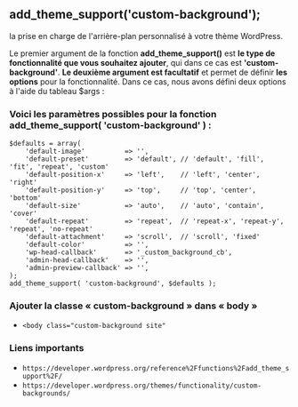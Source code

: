 ## add_theme_support('custom-background');

la prise en charge de l'arrière-plan personnalisé à votre thème WordPress.

Le premier argument de la fonction **add_theme_support()** est **le type de fonctionnalité que vous souhaitez ajouter**, qui dans ce cas est **'custom-background'**. **Le deuxième argument est facultatif** et permet de définir **les options** pour la fonctionnalité. Dans ce cas, nous avons défini deux options à l'aide du tableau $args :

### Voici les paramètres possibles pour la fonction add_theme_support( 'custom-background' ) :

```
$defaults = array(
	'default-image'          => '',
	'default-preset'         => 'default', // 'default', 'fill', 'fit', 'repeat', 'custom'
	'default-position-x'     => 'left',    // 'left', 'center', 'right'
	'default-position-y'     => 'top',     // 'top', 'center', 'bottom'
	'default-size'           => 'auto',    // 'auto', 'contain', 'cover'
	'default-repeat'         => 'repeat',  // 'repeat-x', 'repeat-y', 'repeat', 'no-repeat'
	'default-attachment'     => 'scroll',  // 'scroll', 'fixed'
	'default-color'          => '',
	'wp-head-callback'       => '_custom_background_cb',
	'admin-head-callback'    => '',
	'admin-preview-callback' => '',
);
add_theme_support( 'custom-background', $defaults );
```

### Ajouter la classe « custom-background » dans « body »

- `<body class="custom-background site"`

### Liens importants

- `https://developer.wordpress.org/reference%2Ffunctions%2Fadd_theme_support%2F/`
- `https://developer.wordpress.org/themes/functionality/custom-backgrounds/`